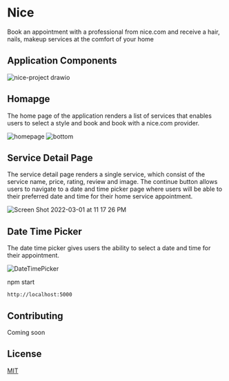# Nice

Book an appointment with a professional from nice.com and receive a hair, nails, makeup services at the comfort of your home

## Application Components
![nice-project drawio](https://user-images.githubusercontent.com/10266209/155910108-a9ec3b92-4796-410e-bc04-299a89047da1.png)


## Homapge
The home page of the application renders a list of services that enables users to select a style and book and book with a nice.com provider.

![homepage](https://user-images.githubusercontent.com/10266209/156293397-da5fe063-e4d2-448c-b304-c43c610958df.png)
![bottom](https://user-images.githubusercontent.com/10266209/156293507-3e82d69e-518b-45e9-8fd9-8aa682673128.png)

## Service Detail Page
The service detail page renders a single service, which consist of the service name, price, rating, review and image. The continue button allows users to navigate to a date and time picker page where users will be able to their preferred date and time for their home service appointment.

![Screen Shot 2022-03-01 at 11 17 26 PM](https://user-images.githubusercontent.com/10266209/156294268-a10843c7-7aa0-4a2b-a6a1-cc3fac410dde.png)


## Date Time Picker
The date time picker gives users the ability to select a date and time for their appointment. 

![DateTimePicker](https://user-images.githubusercontent.com/10266209/156340571-f4ae468a-a939-476e-b3ba-2e3f81116f6c.png)

npm start
``` 
http://localhost:5000
```


## Contributing
Coming soon

## License
[MIT](https://choosealicense.com/licenses/mit/)

